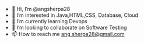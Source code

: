 - 👋 Hi, I’m @angsherpa28
- 👀 I’m interested in Java,HTML,CSS, Database, Cloud
- 🌱 I’m currently learning Devops
- 💞️ I’m looking to collaborate on Software Testing
- 📫 How to reach me ang.sherpa28@gmail.com

<!---
angsherpa28/angsherpa28 is a ✨ special ✨ repository because its `README.md` (this file) appears on your GitHub profile.
You can click the Preview link to take a look at your changes.
--->
